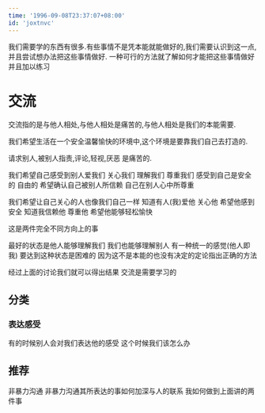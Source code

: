 ```yaml
---
time: '1996-09-08T23:37:07+08:00'
id: 'joxtnvc'
---
```


我们需要学的东西有很多.有些事情不是凭本能就能做好的,我们需要认识到这一点,并且尝试想办法把这些事情做好.  一种可行的方法就了解如何才能把这些事情做好并且加以练习

# 交流
交流指的是与他人相处,与他人相处是痛苦的,与他人相处是我们的本能需要.

我们希望生活在一个安全温馨愉快的环境中,这个环境是要靠我们自己去打造的.

请求别人,被别人指责,评论,轻视,厌恶 是痛苦的.

我们希望自己感受到别人爱我们 关心我们 理解我们 尊重我们 感受到自己是安全的 自由的 希望确认自己被别人所信赖 自己在别人心中所尊重 

我们希望让自己关心的人也像我们自己一样 知道有人(我)爱他 关心他 希望他感到安全 知道我信赖他 尊重他 希望他能够轻松愉快

这是两件完全不同方向上的事

最好的状态是他人能够理解我们 我们也能够理解别人 有一种统一的感觉(他人即我) 要达到这种状态是困难的 因为这不是本能的也没有决定的定论指出正确的方法 

经过上面的讨论我们就可以得出结果 交流是需要学习的
## 分类

### 表达感受
有的时候别人会对我们表达他的感受 这个时候我们该怎么办

## 推荐
非暴力沟通
非暴力沟通其所表达的事如何加深与人的联系 我如何做到上面讲的两件事